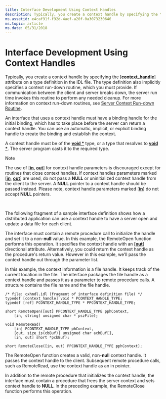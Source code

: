 ```yaml
---
title: Interface Development Using Context Handles
description: Typically, you create a context handle by specifying the \ context\_handle\ attribute on a type definition in the IDL file.
ms.assetid: e4caf91f-f92d-4aef-a20f-0a3073230640
ms.topic: article
ms.date: 05/31/2018
---
```


# Interface Development Using Context Handles

Typically, you create a context handle by specifying the \[[**context\_handle**](https://docs.microsoft.com/windows/desktop/Midl/context-handle)\] attribute on a type definition in the IDL file. The type definition also implicitly specifies a context run-down routine, which you must provide. If communication between the client and server breaks down, the server run time invokes this routine to perform any needed cleanup. For more information on context run-down routines, see [Server Context Run-down Routine](server-context-run-down-routine.md).

An interface that uses a context handle must have a binding handle for the initial binding, which has to take place before the server can return a context handle. You can use an automatic, implicit, or explicit binding handle to create the binding and establish the context.

A context handle must be of the [**void \***](https://docs.microsoft.com/windows/desktop/Midl/void) type, or a type that resolves to [**void \***](https://docs.microsoft.com/windows/desktop/Midl/void). The server program casts it to the required type.

> [!Note]  
> The use of \[[**in**](https://docs.microsoft.com/windows/desktop/Midl/in), [**out**](https://docs.microsoft.com/windows/desktop/Midl/out-idl)\] for context handle parameters is discouraged except for routines that close context handles. If context handles parameters marked \[[**in**](https://docs.microsoft.com/windows/desktop/Midl/in), [**out**](https://docs.microsoft.com/windows/desktop/Midl/out-idl)\] are used, do not pass a **NULL** or uninitialized context handle from the client to the server. A **NULL** pointer to a context handle should be passed instead. Please note, context handle parameters marked \[[**in**](https://docs.microsoft.com/windows/desktop/Midl/in)\] do not accept **NULL** pointers.

 

The following fragment of a sample interface definition shows how a distributed application can use a context handle to have a server open and update a data file for each client.

The interface must contain a remote procedure call to initialize the handle and set it to a non-**null** value. In this example, the RemoteOpen function performs this operation. It specifies the context handle with an \[[**out**](https://docs.microsoft.com/windows/desktop/Midl/out-idl)\] directional attribute. Alternatively, you could return the context handle as the procedure's return value. However in this example, we'll pass the context handle out through the parameter list.

In this example, the context information is a file handle. It keeps track of the current location in the file. The interface packages the file handle as a context handle and passes it as a parameter to remote procedure calls. A structure contains the file name and the file handle.

``` syntax
/* file: cxhndl.idl (fragment of interface definition file) */
typedef [context_handle] void * PCONTEXT_HANDLE_TYPE;
typedef [ref] PCONTEXT_HANDLE_TYPE * PPCONTEXT_HANDLE_TYPE;
 
short RemoteOpen([out] PPCONTEXT_HANDLE_TYPE pphContext,
    [in, string] unsigned char * pszFile);
 
void RemoteRead(
    [in] PCONTEXT_HANDLE_TYPE phContext,
    [out, size_is(cbBuf)] unsigned char achBuf[],
    [in, out] short *pcbBuf);
 
short RemoteClose([in, out] PPCONTEXT_HANDLE_TYPE pphContext);
```

The RemoteOpen function creates a valid, non-**null** context handle. It passes the context handle to the client. Subsequent remote procedure calls, such as RemoteRead, use the context handle as an in pointer.

In addition to the remote procedure that initializes the context handle, the interface must contain a procedure that frees the server context and sets context handle to **NULL**. In the preceding example, the RemoteClose function performs this operation.

 

 





